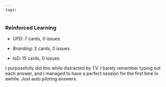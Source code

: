 ```yaml
---
tags: 
---
```


### Reinforced Learning

* *UPD*: 7 cards, 0 issues.

* *Branding*: 2 cards, 0 issues.

* *IxD*: 15 cards, 0 issues.

I purposefully did this while distracted by TV. I barely remember typing out each answer, and I managed to have a perfect session for the first time in awhile. Just auto piloting answers. 
